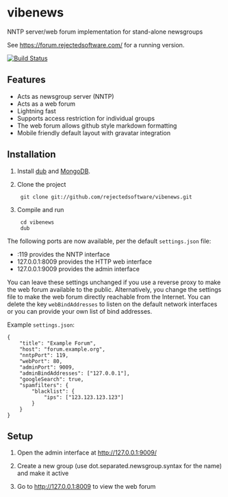 vibenews
========

NNTP server/web forum implementation for stand-alone newsgroups

See <https://forum.rejectedsoftware.com/> for a running version.

[![Build Status](https://travis-ci.org/rejectedsoftware/vibenews.svg?branch=master)](https://travis-ci.org/rejectedsoftware/vibenews)

Features
--------

 - Acts as newsgroup server (NNTP)
 - Acts as a web forum
 - Lightning fast
 - Supports access restriction for individual groups
 - The web forum allows github style markdown formatting
 - Mobile friendly default layout with gravatar integration


Installation
------------

1. Install [dub](https://github.com/rejectedsoftware/dub/) and [MongoDB](http://www.mongodb.org/).

2. Clone the project

        git clone git://github.com/rejectedsoftware/vibenews.git
    
3. Compile and run

        cd vibenews
        dub

The following ports are now available, per the default `settings.json` file:

 - :119 provides the NNTP interface
 - 127.0.0.1:8009 provides the HTTP web interface
 - 127.0.0.1:9009 provides the admin interface

You can leave these settings unchanged if you use a reverse proxy to make the web forum available to the public. Alternatively, you change the settings file to make the web forum directly reachable from the Internet. You can delete the key `webBindAddresses` to listen on the default network interfaces or you can provide your own list of bind addresses.

Example `settings.json`:

```
{
	"title": "Example Forum",
	"host": "forum.example.org",
	"nntpPort": 119,
	"webPort": 80,
	"adminPort": 9009,
	"adminBindAddresses": ["127.0.0.1"],
	"googleSearch": true,
	"spamfilters": {
		"blacklist": {
			"ips": ["123.123.123.123"]
		}
	}
}
```


Setup
-----

1. Open the admin interface at <http://127.0.0.1:9009/>

2. Create a new group (use dot.separated.newsgroup.syntax for the name) and make it active

3. Go to <http://127.0.0.1:8009> to view the web forum
